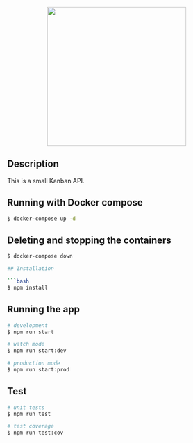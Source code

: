 <p align="center">
  <img src="https://djaa.com/wp-content/uploads/2020/12/iStock-1282375527.jpg" width="320" />
</p>

## Description

This is a small Kanban API.

## Running with Docker compose

```bash
$ docker-compose up -d
```

## Deleting and stopping the containers

```bash
$ docker-compose down

## Installation

```bash
$ npm install
```

## Running the app

```bash
# development
$ npm run start

# watch mode
$ npm run start:dev

# production mode
$ npm run start:prod
```

## Test

```bash
# unit tests
$ npm run test

# test coverage
$ npm run test:cov
```
